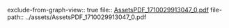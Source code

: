 exclude-from-graph-view:: true
file:: [AssetsPDF_1710029913047_0.pdf](../assets/AssetsPDF_1710029913047_0.pdf)
file-path:: ../assets/AssetsPDF_1710029913047_0.pdf
